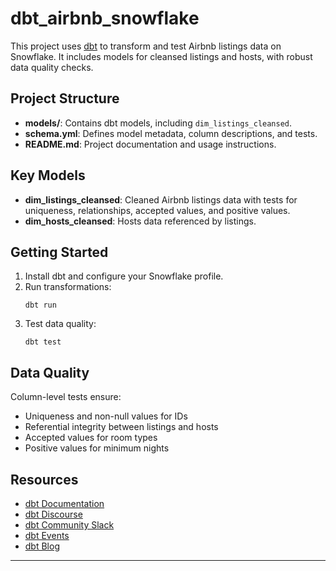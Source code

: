 # dbt_airbnb_snowflake

This project uses [dbt](https://www.getdbt.com/) to transform and test Airbnb listings data on Snowflake. It includes models for cleansed listings and hosts, with robust data quality checks.

## Project Structure

- **models/**: Contains dbt models, including `dim_listings_cleansed`.
- **schema.yml**: Defines model metadata, column descriptions, and tests.
- **README.md**: Project documentation and usage instructions.

## Key Models

- **dim_listings_cleansed**: Cleaned Airbnb listings data with tests for uniqueness, relationships, accepted values, and positive values.
- **dim_hosts_cleansed**: Hosts data referenced by listings.

## Getting Started

1. Install dbt and configure your Snowflake profile.
2. Run transformations:
   ```
   dbt run
   ```
3. Test data quality:
   ```
   dbt test
   ```

## Data Quality

Column-level tests ensure:
- Uniqueness and non-null values for IDs
- Referential integrity between listings and hosts
- Accepted values for room types
- Positive values for minimum nights

## Resources

- [dbt Documentation](https://docs.getdbt.com/docs/introduction)
- [dbt Discourse](https://discourse.getdbt.com/)
- [dbt Community Slack](https://community.getdbt.com/)
- [dbt Events](https://events.getdbt.com)
- [dbt Blog](https://blog.getdbt.com/)

---
